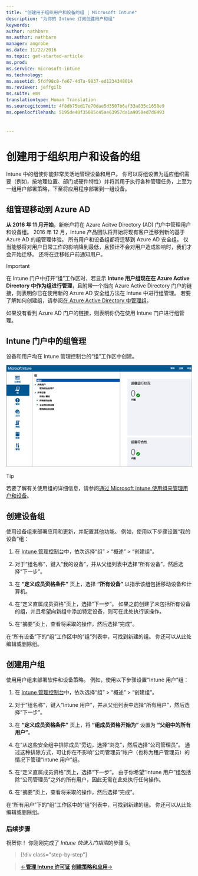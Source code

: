 ```yaml
---
title: "创建用于组织用户和设备的组 | Microsoft Intune"
description: "为你的 Intune 订阅创建用户和组"
keywords: 
author: nathbarn
ms.author: nathbarn
manager: angrobe
ms.date: 11/22/2016
ms.topic: get-started-article
ms.prod: 
ms.service: microsoft-intune
ms.technology: 
ms.assetid: 5fdf98c8-fe67-4d7a-9837-ed1234348014
ms.reviewer: jeffgilb
ms.suite: ems
translationtype: Human Translation
ms.sourcegitcommit: 4f8db75ed17e70dae5d3507b6af33a835c1658e9
ms.openlocfilehash: 5195de40f35085c45ae63957da1a9058ed7d6493


---
```



# <a name="create-groups-to-organize-users-and-devices"></a>创建用于组织用户和设备的组
Intune 中的组使你能非常灵活地管理设备和用户。 你可以将组设置为适应组织需要（例如，按地理位置、部门或硬件特性）并将其用于执行各种管理任务，上至为一组用户部署策略，下至将应用程序部署到一组设备。

## <a name="group-management-moving-to-azure-ad"></a>组管理移动到 Azure AD

**从 2016 年 11 月开始**，新帐户将在 Azure Acitve Directory (AD) 门户中管理用户和设备组。 2016 年 12 月，Intune 产品团队将开始将现有客户迁移到新的基于 Azure AD 的组管理体验。 所有用户和设备组都将迁移到 Azure AD 安全组。 仅当能够将对用户日常工作的影响降到最低，且预计不会对用户造成影响时，我们才会开始迁移。 还将在迁移帐户前通知用户。


>[!IMPORTANT]
>
>在 Intune 门户中打开“组”工作区时，若显示 **Intune 用户组现在在 Azure Active Directory 中作为组进行管理**，且附带一个指向 Azure Active Directory 门户的链接，则表明你已在使用新的 Azure AD 安全组方法在 Intune 中进行组管理。 若要了解如何创建组，请参阅[在 Azure Active Directory 中管理组](https://docs.microsoft.com/azure/active-directory/active-directory-accessmanagement-manage-groups)。
>
>如果没有看到 Azure AD 门户的链接，则表明你仍在使用 Intune 门户进行组管理。

## <a name="group-management-in-the-intune-portal"></a>Intune 门户中的组管理

设备和用户均在 Intune 管理控制台的“组”工作区中创建。

![管理员控制台组工作区](./media/groups.png)


> [!TIP]
> 若要了解有关使用组的详细信息，请参阅[通过 Microsoft Intune 使用组来管理用户和设备](/intune/deploy-use/use-groups-to-manage-users-and-devices-with-microsoft-intune)。


## <a name="create-a-device-group"></a>创建设备组
使用设备组来部署应用和更新，并配置其他功能。 例如，使用以下步骤设置“我的设备”组：

1.  在 [Intune 管理控制台](https://manage.microsoft.com/)中，依次选择“组” > “概述” > “创建组”。

2.  对于“组名称”，键入“我的设备”，并从父组列表中选择“所有设备”，然后选择“下一步”。

3.  在 **“定义成员资格条件”** 页上，选择 **“所有设备”** 以指示该组包括移动设备和计算机。

4.  在“定义直属成员资格”页上，选择“下一步”。 如果之前创建了未包括所有设备的组，并且希望向新组中添加特定设备，则可在此处执行该操作。

5.  在“摘要”页上，查看将采取的操作，然后选择“完成”。

在“所有设备”下的“组”工作区中的“组”列表中，可找到新建的组。 你还可以从此处编辑或删除组。

## <a name="create-a-user-group"></a>创建用户组
使用用户组来部署软件和设备策略。 例如，使用以下步骤设置“Intune 用户”组：

1.  在 [Intune 管理控制台](https://manage.microsoft.com/)中，依次选择“组” > “概述” > “创建组”。

2.  对于“组名称”，键入“Intune 用户”，并从父组列表中选择“所有用户”，然后选择“下一步”。

3.  在 **“定义成员资格条件”** 页上，将 **“组成员资格开始为”** 设置为 **“父组中的所有用户”**。

4.  在“从这些安全组中排除成员”旁边，选择“浏览”，然后选择“公司管理员”。 通过这种排除方式，可让你在不影响“公司管理员”帐户（也称为租户管理员）的情况下管理“Intune 用户”组。

5.  在“定义直属成员资格”页上，选择“下一步”。 由于你希望“Intune 用户”组包括除“公司管理员”之外的所有用户，因此无需在此处执行任何操作。

6.  在“摘要”页上，查看将采取的操作，然后选择“完成”。

在“所有用户”下的“组”工作区中的“组”列表中，可找到新建的组。 你还可以从此处编辑或删除组。



### <a name="next-steps"></a>后续步骤
祝贺你！ 你刚刚完成了 *Intune 快速入门指南*的步骤 5。

>[!div class="step-by-step"]

>[&larr;**管理 Intune 许可证**](.\start-with-a-paid-subscription-to-microsoft-intune-step-4.md)       [**创建策略和应用**&rarr;](.\start-with-a-paid-subscription-to-microsoft-intune-step-6.md)  



<!--HONumber=Nov16_HO4-->


